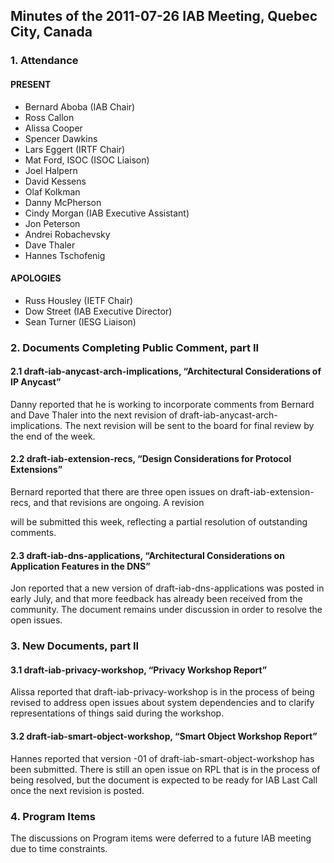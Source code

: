 
Minutes of the 2011-07-26 IAB Meeting, Quebec City, Canada
----------------------------------------------------------


### 1. Attendance


#### PRESENT


* Bernard Aboba (IAB Chair)
* Ross Callon
* Alissa Cooper
* Spencer Dawkins
* Lars Eggert (IRTF Chair)
* Mat Ford, ISOC (ISOC Liaison)
* Joel Halpern
* David Kessens
* Olaf Kolkman
* Danny McPherson
* Cindy Morgan (IAB Executive Assistant)
* Jon Peterson
* Andrei Robachevsky
* Dave Thaler
* Hannes Tschofenig


#### APOLOGIES


* Russ Housley (IETF Chair)
* Dow Street (IAB Executive Director)
* Sean Turner (IESG Liaison)


### 2. Documents Completing Public Comment, part II


#### 2.1 draft-iab-anycast-arch-implications, “Architectural Considerations of IP Anycast”


Danny reported that he is working to incorporate comments from Bernard and Dave Thaler into the next revision of draft-iab-anycast-arch-implications. The next revision will be sent to the board for final review by the end of the week.


#### 2.2 draft-iab-extension-recs, “Design Considerations for Protocol Extensions”


Bernard reported that there are three open issues on draft-iab-extension-recs, and that revisions are ongoing. A revision  

will be submitted this week, reflecting a partial resolution of outstanding comments.


#### 2.3 draft-iab-dns-applications, “Architectural Considerations on Application Features in the DNS”


Jon reported that a new version of draft-iab-dns-applications was posted in early July, and that more feedback has already been received from the community. The document remains under discussion in order to resolve the open issues.


### 3. New Documents, part II


#### 3.1 draft-iab-privacy-workshop, “Privacy Workshop Report”


Alissa reported that draft-iab-privacy-workshop is in the process of being revised to address open issues about system dependencies and to clarify representations of things said during the workshop.


#### 3.2 draft-iab-smart-object-workshop, “Smart Object Workshop Report”


Hannes reported that version -01 of draft-iab-smart-object-workshop has been submitted. There is still an open issue on RPL that is in the process of being resolved, but the document is expected to be ready for IAB Last Call once the next revision is posted.


### 4. Program Items


The discussions on Program items were deferred to a future IAB meeting due to time constraints.


